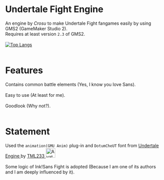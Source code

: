 # Undertale Fight Engine
An engine by *Crosu* to make Undertale Fight fangames easily by using GMS2 (GameMaker Studio 2).<br />
Requires at least version `2.3` of GMS2.<br /><br />
[![Top Langs](https://github-readme-stats.vercel.app/api/top-langs/?username=NsCrosu)](https://github.com/NsCrosu/Undertale-Fight-Engine)<br /><br />

# Features
Contains common battle elements (Yes, I know you love Sans).<br /><br />
Easy to use (At least for me).<br /><br />
Goodlook (Why not?).<br /><br />

# Statement
Used the `animation(GMU Anim)` plug-in and `DotumCheUT` font from <a href = https://github.com/TML233/undertale_engine_legacy> Undertale Engine <a/> by <a href = https://github.com/TML233> TML233 <a/><img style="height:auto;" alt="Avatar" width="30" height="30" class="avatar avatar-user width-full border bg-white" src="https://avatars0.githubusercontent.com/u/19572238?s=460&amp;u=f3a87682c59515fa1d626e7780a3db0cab239824&amp;v=4"><br /><br />
Some logic of Ink!Sans Fight is adopted (Because I am one of its authors and I am deeply influenced by it).<br />
